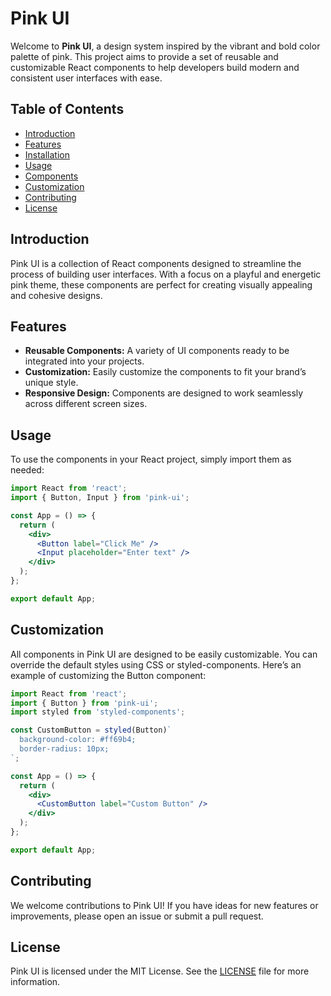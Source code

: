 # Pink UI

Welcome to **Pink UI**, a design system inspired by the vibrant and bold color palette of pink. This project aims to provide a set of reusable and customizable React components to help developers build modern and consistent user interfaces with ease.

## Table of Contents

- [Introduction](#introduction)
- [Features](#features)
- [Installation](#installation)
- [Usage](#usage)
- [Components](#components)
- [Customization](#customization)
- [Contributing](#contributing)
- [License](#license)

## Introduction

Pink UI is a collection of React components designed to streamline the process of building user interfaces. With a focus on a playful and energetic pink theme, these components are perfect for creating visually appealing and cohesive designs.

## Features

- **Reusable Components:** A variety of UI components ready to be integrated into your projects.
- **Customization:** Easily customize the components to fit your brand’s unique style.
- **Responsive Design:** Components are designed to work seamlessly across different screen sizes.

## Usage

To use the components in your React project, simply import them as needed:

```jsx
import React from 'react';
import { Button, Input } from 'pink-ui';

const App = () => {
  return (
    <div>
      <Button label="Click Me" />
      <Input placeholder="Enter text" />
    </div>
  );
};

export default App;
```


## Customization

All components in Pink UI are designed to be easily customizable. You can override the default styles using CSS or styled-components. Here’s an example of customizing the Button component:

```jsx
import React from 'react';
import { Button } from 'pink-ui';
import styled from 'styled-components';

const CustomButton = styled(Button)`
  background-color: #ff69b4;
  border-radius: 10px;
`;

const App = () => {
  return (
    <div>
      <CustomButton label="Custom Button" />
    </div>
  );
};

export default App;
```

## Contributing

We welcome contributions to Pink UI! If you have ideas for new features or improvements, please open an issue or submit a pull request.

## License

Pink UI is licensed under the MIT License. See the [LICENSE](LICENSE) file for more information.